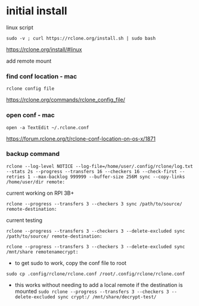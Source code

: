 # initial install

linux script

`sudo -v ; curl https://rclone.org/install.sh | sudo bash`

https://rclone.org/install/#linux

add remote mount

### find conf location - mac

`rclone config file`

https://rclone.org/commands/rclone_config_file/

### open conf - mac

`open -a TextEdit ~/.rclone.conf`

https://forum.rclone.org/t/rclone-conf-location-on-os-x/1871

### backup command

`rclone --log-level NOTICE --log-file=/home/user/.config/rclone/log.txt --stats 2s --progress --transfers 16 --checkers 16 --check-first --retries 1 --max-backlog 999999 --buffer-size 256M sync --copy-links /home/user/dir remote:`

current working on RPI 3B+

`rclone --progress --transfers 3 --checkers 3 sync /path/to/source/ remote-destination:`

current testing

`rclone --progress --transfers 3 --checkers 3 --delete-excluded sync /path/to/source/ remote-destination:`

`rclone --progress --transfers 3 --checkers 3 --delete-excluded sync /mnt/share remotenamecrypt:`

- to get sudo to work, copy the conf file to root

`sudo cp .config/rclone/rclone.conf /root/.config/rclone/rclone.conf`

- this works without needing to add a local remote if the destination is mounted
  `sudo rclone --progress --transfers 3 --checkers 3 --delete-excluded sync crypt:/ /mnt/share/decrypt-test/`
